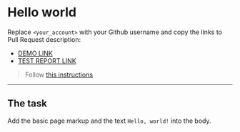 # Hello world
Replace `<your_account>` with your Github username and copy the links to Pull Request description:
- [DEMO LINK](https://github.com/SashaRudenko.github.io/layout_hello-world/)
- [TEST REPORT LINK](https://github.com/SashaRudenko.github.io/layout_hello-world/report/html_report/)

> Follow [this instructions](https://github.com/mate-academy/layout_task-guideline#how-to-solve-the-layout-tasks-on-github)
___

## The task 
Add the basic page markup and the text `Hello, world!` into the body.
